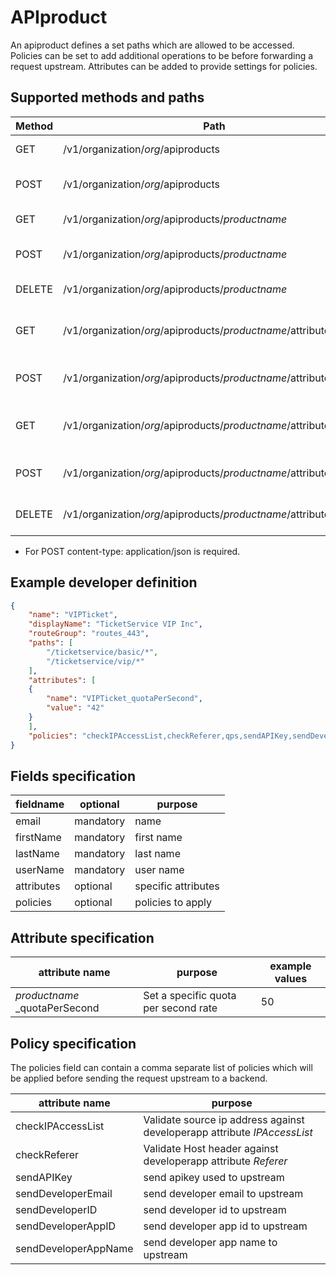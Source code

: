 # APIproduct

An apiproduct defines a set paths which are allowed to be accessed. Policies can be set to add additional operations to be before forwarding a request upstream. Attributes can be added to provide settings for policies.

## Supported methods and paths

| Method | Path                                                               | What                                  |
| ------ | ------------------------------------------------------------------ | ------------------------------------- |
| GET    | /v1/organization/_org_/apiproducts                                 | retrieve all apiproducts              |
| POST   | /v1/organization/_org_/apiproducts                                 | creates a new apiproduct              |
| GET    | /v1/organization/_org_/apiproducts/_productname_                   | retrieve an apiproduct                |
| POST   | /v1/organization/_org_/apiproducts/_productname_                   | updates an existing apiproduct        |
| DELETE | /v1/organization/_org_/apiproducts/_productname_                   | deletes an apiproduct                 |
| GET    | /v1/organization/_org_/apiproducts/_productname_/attributes        | retrieve all attributes of apiproduct |
| POST   | /v1/organization/_org_/apiproducts/_productname_/attributes        | update all attribute of apiproduct    |
| GET    | /v1/organization/_org_/apiproducts/_productname_/attributes/_name_ | retrieve one attribute of apiproduct  |
| POST   | /v1/organization/_org_/apiproducts/_productname_/attributes/_name_ | update one attribute of apiproduct    |
| DELETE | /v1/organization/_org_/apiproducts/_productname_/attributes/_name_ | deletes attribute of apiproduct       |

* For POST content-type: application/json is required.

## Example developer definition

```json
{
    "name": "VIPTicket",
    "displayName": "TicketService VIP Inc",
    "routeGroup": "routes_443",
    "paths": [
        "/ticketservice/basic/*",
        "/ticketservice/vip/*"
    ],
    "attributes": [
    {
        "name": "VIPTicket_quotaPerSecond",
        "value": "42"
    }
    ],
    "policies": "checkIPAccessList,checkReferer,qps,sendAPIKey,sendDeveloperEmail,sendDeveloperID,sendDeveloperAppID"
}

```

## Fields specification

| fieldname  | optional  | purpose             |
| ---------- | --------- | ------------------- |
| email      | mandatory | name                |
| firstName  | mandatory | first name          |
| lastName   | mandatory | last name           |
| userName   | mandatory | user name           |
| attributes | optional  | specific attributes |
| policies   | optional  | policies to apply   |

## Attribute specification

| attribute name                | purpose                              | example values |
| ----------------------------- | ------------------------------------ | --------------- |
| _productname_ _quotaPerSecond | Set a specific quota per second rate |        50       |

## Policy specification

The policies field can contain a comma separate list of policies which will be applied before sending the request upstream to a backend.

| attribute name       | purpose                                                                  |
| -------------------- | ------------------------------------------------------------------------ |
| checkIPAccessList    | Validate source ip address against developerapp attribute _IPAccessList_ |
| checkReferer         | Validate Host header against developerapp attribute _Referer_            |
| sendAPIKey           | send apikey used to upstream                                             |
| sendDeveloperEmail   | send developer email to upstream                                         |
| sendDeveloperID      | send developer id to upstream                                            |
| sendDeveloperAppID   | send developer app id to upstream                                        |
| sendDeveloperAppName | send developer app name to upstream                                      |
